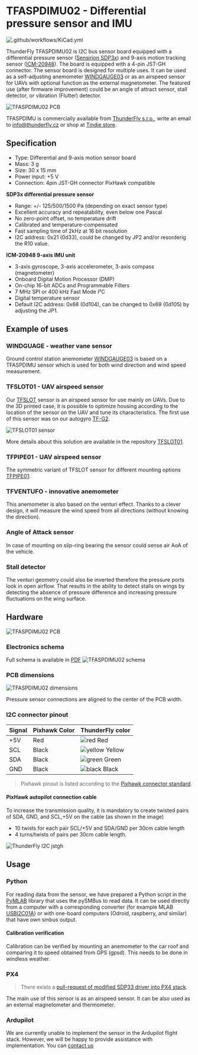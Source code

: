 # TFASPDIMU02 - Differential pressure sensor and IMU

![.github/workflows/KiCad.yml](https://github.com/ThunderFly-aerospace/TFASPDIMU01/workflows/.github/workflows/KiCad.yml/badge.svg)

ThunderFly TFASPDIMU02 is I2C bus sensor board equipped with a differential pressure sensor ([Sensirion SDP3x](https://www.sensirion.com/sdp3x/)) and 9-axis motion tracking sensor ([ICM-20948](https://invensense.tdk.com/products/motion-tracking/9-axis/icm-20948/)). The board is equipped with a 4-pin JST-GH connector. The sensor board is designed for multiple uses. It can be used as a self-adjusting anemometer [WINDGAUGE03](https://github.com/mlab-modules/WINDGAUGE03) or as an airspeed sensor for UAVs with optional function as the external magnetometer. The featured use (after firmware improvement) could be an angle of attract sensor, stall detector, or vibration (Flutter) detector.

![TFASPDIMU02 PCB](doc/img/TFASPDIMU01_2.jpg)

TFASPDIMU is commercially available from [ThunderFly s.r.o.](https://www.thunderfly.cz/), write an email to info@thunderfly.cz or shop at [Tindie store](https://www.tindie.com/stores/thunderfly/).

## Specification
 * Type: Differential and 9-axis motion sensor board
 * Mass: 3 g
 * Size: 30 x 15 mm
 * Power input: +5 V
 * Connection: 4pin JST-GH connector PixHawk compatible

**SDP3x differential pressure sensor**
 * Range: +/- 125/500/1500 Pa (depending on exact sensor type)
 * Excellent accuracy and repeatability, even below one Pascal
 * No zero-point offset, no temperature drift
 * Calibrated and temperature-compensated
 * Fast sampling time of 2kHz at 16 bit resolution
 * I2C address: 0x21 (0d33), could be changed by JP2 and/or resorderig the R10 value.

 **ICM-20948 9-axis IMU unit**
 * 3-axis gyroscope, 3-axis accelerometer, 3-axis compass (magnetometer)
 * Onboard Digital Motion Processor (DMP)
 * On-chip 16-bit ADCs and Programmable Filters
 * 7 MHz SPI or 400 kHz Fast Mode I²C
 * Digital temperature sensor
 * Default I2C address: 0x68 (0d104), can be changed to 0x69 (0d105) by adjusting the JP1.

## Example of uses

### WINDGUAGE - weather vane sensor 

Ground control station anemometer [WINDGAUGE03](https://github.com/mlab-modules/WINDGAUGE03) is based on a TFASPDIMU sensor which is used for both wind direction and wind speed measurement. 

### TFSLOT01 - UAV airspeed sensor

Our [TFSLOT](https://github.com/ThunderFly-aerospace/TFSLOT01) sensor is an airspeed sensor for use mainly on UAVs. Due to the 3D printed case, it is possible to optimize housing according to the location of the sensor on the UAV and tune its characteristics. The first use of this sensor was on our autogyro [TF-G2](https://github.com/ThunderFly-aerospace/TF-G2/).

![TFSLOT01 sensor](https://raw.githubusercontent.com/ThunderFly-aerospace/TFSLOT01/TFSLOT01/doc/img/TFSLOT_2.jpg)

More details about this solution are available in the repository [TFSLOT01](https://github.com/ThunderFly-aerospace/TFSLOT01).

### TFPIPE01 - UAV airspeed sensor

The symmetric variant of TFSLOT sensor for different mounting options [TFPIPE01](https://github.com/ThunderFly-aerospace/TFPIPE01).

### TFVENTUFO - innovative anemometer

This anemometer is also based on the venturi effect. Thanks to a clever design, it will measure the wind speed from all directions (without knowing the direction).

### Angle of Attack sensor

In case of mounting on slip-ring bearing the sensor could sense air AoA of the vehicle.

### Stall detector

The venturi geometry could also be inverted therefore the pressure ports look in open airflow. That results in the ability to detect stalls on wings by detecting the absence of pressure difference and increasing pressure fluctuations on the wing surface. 

## Hardware

![TFASPDIMU02 PCB](doc/img/TFASPDIMU02A_bot_big.png)

### Electronics schema

Full schema is available in [PDF](/hw/sch_pcb/TFASPDIMU02A.pdf)
![TFASPDIMU02 schema](/hw/cam/docs/TFASPDIMU02A_schematic.svg)

### PCB dimensions

![TFASPDIMU02 dimensions](doc/img/TFASPDIMU02A_dimensions.png)

Pressure sensor connections are aligned to the center of the PCB width.

### I2C connector pinout

|Signal | Pixhawk Color | ThunderFly color |
|--------|------------------|---------------------|
| +5V  | Red             |   ![red](https://user-images.githubusercontent.com/5196729/102204855-ab1c3300-3eca-11eb-8083-646d633e3aef.png) Red                   |
| SCL  | Black          |  ![yellow](https://user-images.githubusercontent.com/5196729/102204908-bc653f80-3eca-11eb-9a1d-a02ea5481c03.png) Yellow                |
| SDA  | Black          |  ![green](https://user-images.githubusercontent.com/5196729/102205114-04846200-3ecb-11eb-8eb8-251c7e564707.png) Green                |
| GND | Black          | ![black](https://user-images.githubusercontent.com/5196729/102204896-b8d1b880-3eca-11eb-8b73-656cac9104e4.png) Black                 |

> Pixhawk pinout is listed according to the [Pixhawk connector standard](https://github.com/pixhawk/Pixhawk-Standards/blob/master/DS-009%20Pixhawk%20Connector%20Standard.pdf).

#### PixHawk autopilot connection cable

To increase the transmission quality, it is mandatory to create twisted pairs of SDA, GND, and SCL,+5V on the cable (as shown in the image)

- 10 twists for each pair  SCL/+5V and SDA/GND per 30cm cable length
- 4 turns/twists of pairs per 30cm cable length.

![ThunderFly I2C jstgh](doc/img/jstgh_i2c.jpg)

## Usage

### Python
For reading data from the sensor, we have prepared a Python script in the [PyMLAB](https://github.com/MLAB-project/pymlab) library that uses the pySMBus to read data. It can be used directly from a computer with a corresponding converter (for example MLAB [USBI2C01A](https://wiki.mlab.cz/doku.php?id=cs:usbi2c)) or with one-board computers (Odroid, raspberry, and similar) that have own smbus output.

#### Calibration verification

Calibration can be verified by mounting an anemometer to the car roof and comparing it to speed obtained from GPS (gpsd). This needs to be done in windless weather.

### PX4

> There exists a [pull-request of modified SDP33 driver into PX4 stack](https://github.com/PX4/PX4-Autopilot/pull/18593).

The main use of this sensor is as an airspeed sensor. It can be also used as an external magnetometer and thermometer.

### Ardupilot

We are currently unable to implement the sensor in the Ardupilot flight stack. However, we will be happy to provide assistance with implementation. You can [contact us](https://www.thunderfly.cz/contact-us.html)
